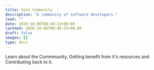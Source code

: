 ```yaml
---
title: Vale Community
description: "A community of software developers."
lead: ""
date: 2020-10-06T08:48:23+00:00
lastmod: 2020-10-06T08:48:23+00:00
draft: false
images: []
type: docs
---
```


Learn about the Commmunity, Getting benefit from it's resources and Contributing back to it.
